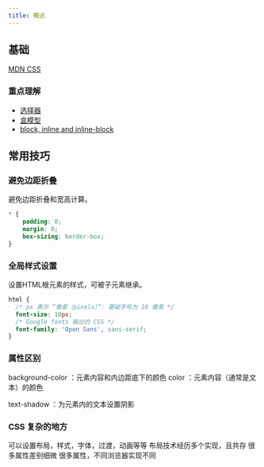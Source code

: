 ```yaml
---
title: 概述
---
```


## 基础

[MDN CSS](https://developer.mozilla.org/zh-CN/docs/Learn/CSS)

### 重点理解

- [选择器](https://developer.mozilla.org/zh-CN/docs/Learn/CSS/Building_blocks/Selectors)
- [盒模型](https://zxuqian.cn/docs/css/box-model/box-model/)
- [block, inline and inline-block](https://segmentfault.com/a/1190000015202771)

## 常用技巧

### 避免边距折叠

避免边距折叠和宽高计算。

```css
* {
    padding: 0;
    margin: 0;
    box-sizing: border-box;
}
```

### 全局样式设置

设置HTML根元素的样式，可被子元素继承。

```css
html {
  /* px 表示 “像素（pixels）”: 基础字号为 10 像素 */
  font-size: 10px;
  /* Google fonts 输出的 CSS */
  font-family: 'Open Sans', sans-serif;
}
```

### 属性区别

background-color ：元素内容和内边距底下的颜色
color ：元素内容（通常是文本）的颜色

text-shadow ：为元素内的文本设置阴影

### CSS 复杂的地方

可以设置布局，样式，字体，过渡，动画等等
布局技术经历多个实现，且共存
很多属性差别细微
很多属性，不同浏览器实现不同
